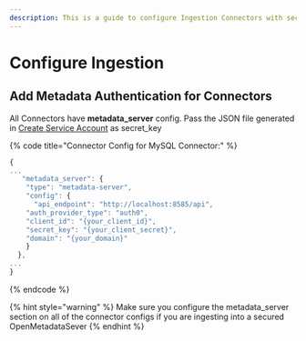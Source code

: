 ```yaml
---
description: This is a guide to configure Ingestion Connectors with security.
---
```


# Configure Ingestion

## Add Metadata Authentication for Connectors

All Connectors have **metadata\_server** config. Pass the JSON file generated in [Create Service Account](create-ingestion-service-account.md) as secret\_key

{% code title="Connector Config for MySQL Connector:" %}
```javascript
{
...
   "metadata_server": {
    "type": "metadata-server",
    "config": {
      "api_endpoint": "http://localhost:8585/api",
    "auth_provider_type": "auth0",
    "client_id": "{your_client_id}",
    "secret_key": "{your_client_secret}",
    "domain": "{your_domain}"    
    }
  },
...
}
```
{% endcode %}

{% hint style="warning" %}
Make sure you configure the metadata\_server section on all of the connector configs if you are ingesting into a secured OpenMetadataSever
{% endhint %}

